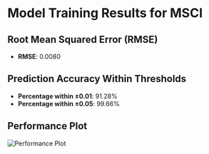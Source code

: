 # Model Training Results for MSCI

## Root Mean Squared Error (RMSE)
- **RMSE**: 0.0080

## Prediction Accuracy Within Thresholds
- **Percentage within ±0.01**: 91.28%
- **Percentage within ±0.05**: 99.66%

## Performance Plot
![Performance Plot](../imgs/MSCI.png)
